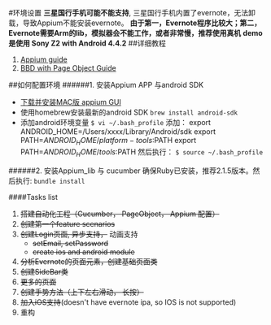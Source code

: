 #环境设置
**三星国行手机可能不能支持**, 三星国行手机内置了evernote，无法卸载，导致Appium不能安装evernote。
**由于第一，Evernote程序比较大；第二，Evernote需要Arm的lib，模拟器会不能工作，或者非常慢，推荐使用真机**
**demo是使用 Sony Z2 with Android 4.4.2**
##详细教程
 1. [Appium guide](https://github.com/hy1984427/appium/blob/master/SUMMARY.md)
 2. [BBD with Page Object Guide](https://github.com/hy1984427/BDD-with-PageObject/blob/master/SUMMARY.md)
 
##如何配置环境
######1. 安装Appium APP 与android SDK
   - [下载并安装MAC版 appium GUI](https://bitbucket.org/appium/appium.app/downloads/appium-1.5.3.dmg)
   - 使用homebrew安装最新的android SDK `brew install android-sdk`
   - 添加android环境变量
        `$ vi ~/.bash_profile`
        添加：
        export ANDROID_HOME=/Users/xxxx/Library/Android/sdk
        export PATH=$ANDROID_HOME/platform-tools:$PATH
        export PATH=$ANDROID_HOME/tools:$PATH
        然后执行：
        `$ source ~/.bash_profile`
        
   
######2. 安装Appium_lib 与 cucumber
  确保Ruby已安装，推荐2.1.5版本。然后执行:
 `bundle install`
 
####Tasks list
1. ~~搭建自动化工程（Cucumber， PageObject， Appium 配置）~~
2. ~~创建第一个feature scenarios~~
3. ~~创建Login页面,  异步支持，~~ 动画支持
     * ~~setEmail, setPassword~~
     * ~~create ios and android module~~
4. ~~分析Evernote的页面元素，创建基础页面类~~
5. ~~创建SideBar类~~
6. ~~更多的页面~~
7. ~~创建手势方法（上下左右滑动， 长按）~~
8. ~~加入iOS支持~~(doesn't have evernote ipa, so IOS is not supported)
9. 重构